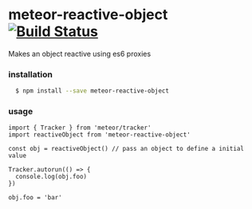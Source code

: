 # meteor-reactive-object [![Build Status](https://travis-ci.org/maxnowack/meteor-reactive-object.svg?branch=master)](https://travis-ci.org/maxnowack/meteor-reactive-object)
Makes an object reactive using es6 proxies

### installation
````bash
  $ npm install --save meteor-reactive-object
````

### usage

````es6
import { Tracker } from 'meteor/tracker'
import reactiveObject from 'meteor-reactive-object'

const obj = reactiveObject() // pass an object to define a initial value

Tracker.autorun(() => {
  console.log(obj.foo)
})

obj.foo = 'bar'
````
